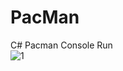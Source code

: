 # PacMan
C# Pacman Console Run  
![1](https://user-images.githubusercontent.com/49792776/95864417-5233ff80-0da0-11eb-9562-fce77b512ea8.jpg)  
